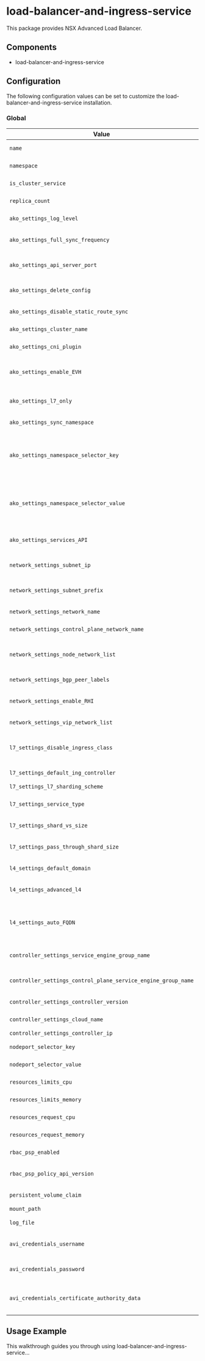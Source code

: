# load-balancer-and-ingress-service

This package provides NSX Advanced Load Balancer.

## Components

* load-balancer-and-ingress-service

## Configuration

The following configuration values can be set to customize the load-balancer-and-ingress-service installation.

### Global

| Value | Required/Optional | Description |
|-------|-------------------|-------------|
| `name` | Required | describes the name of configuration.  |
| `namespace` | Required | describes which namespace ako will be deployed in. |
| `is_cluster_service` | Optional | describes if AKO is running in Kubernetes cluster. |
| `replica_count` | Required | describes the number of pods in AKO statefulset. |
| `ako_settings_log_level` | Optional | describes AKO log level, enum: INFO,DEBUG,WARN,ERROR. |
| `ako_settings_full_sync_frequency` | Required | describes how often AKO polls the Avi controller to update itself with cloud configurations. |
| `ako_settings_api_server_port` | Optional | describes internal port for AKO's API server for the liveness probe of the AKO pod default=8080. |
| `ako_settings_delete_config` | Required | describes if user wants to delete AKO created objects from AVI or not. |
| `ako_settings_disable_static_route_sync` | Required | describes ako should sync static routing or not. |
| `ako_settings_cluster_name` | Required | speficies the AVI Cloud AKO will be deployed with. |
| `ako_settings_cni_plugin` | Optional | describes which cni plugin cluster is using. |
| `ako_settings_enable_EVH` | Optional | describes enabling the Enhanced Virtual Hosting Model in Avi Controller for the Virtual Services or not, default value is false. |
| `ako_settings_l7_only` | Optional | describes if you want AKO only to do layer 7 load balancing. Default value is false. |
| `ako_settings_sync_namespace` | Optional | describes should AKO sync objects from this namespace   |
| `ako_settings_namespace_selector_key` | Optional | describes the namespace selector key. namespace_selector used for namespace migration, same label has to be present on namespace/s which needs migration/sync to AKO.|
| `ako_settings_namespace_selector_value` | Optional | describes the namespace selector key. namespace_selector used for namespace migration, same label has to be present on namespace/s which needs migration/sync to AKO. |
| `ako_settings_services_API` | Optional | describes if enables AKO in services API mode. Default value is false. |
| `network_settings_subnet_ip` | Required | describes the Data Networks gateway the AKO will be deployed with. |
| `network_settings_subnet_prefix` | Required | describes the Data Networks mask the AKO will be deployed with. |
| `network_settings_network_name` | Required | describes the Data Networks the AKO will be deployed with. |
| `network_settings_control_plane_network_name` | Required | describes the Control Plane Networks of the cluster. |
| `network_settings_node_network_list` | Optional | describes the details of network and CIDRs are used in pool placement network for vcenter cloud. |
| `network_settings_bgp_peer_labels` | Optional | describes BGP peers, this is used for selective VsVip advertisement. |
| `network_settings_enable_RHI` | Optional | describes the cluster wide setting for BGP peering. Default value is false. |
| `network_settings_vip_network_list` | Required | describes network name of the VIP network |
| `l7_settings_disable_ingress_class` | Required | DisableIngressClass will prevent AKO Operator to install AKO IngressClass into workload clusters for old version of K8s. |
| `l7_settings_default_ing_controller` | Optional | describes ako is the default ingress controller to use. |
| `l7_settings_l7_sharding_scheme` | Optional | describes the hostname. |
| `l7_settings_service_type` | Optional | describes ingress methods for a service. enum NodePort,ClusterIP,NodePortLocal |
| `l7_settings_shard_vs_size` | Optional | describes ingress shared virtual service size. |
| `l7_settings_pass_through_shard_size` | Optional | describes the passthrough virtualservice numbers, ENUMs: LARGE, MEDIUM, SMALL |
| `l4_settings_default_domain` | Optional | describes default sub-domain to use for L4 VSes. |
| `l4_settings_advanced_l4` | Optional | describes the settings for the services API usage. Default value is false. |
| `l4_settings_auto_FQDN` | Optional | describes the FQDN generation. Valid value should be default(svc.ns.subdomain), flat (svc-ns.subdomain) or disabled, default values is disabled. |
| `controller_settings_service_engine_group_name` | Required | the group name of Service Engine that's to be used by the set of AKO Deployments. |
| `controller_settings_control_plane_service_engine_group_name` | Required | the group name of Service Engine that's to be used by the control plane. |
| `controller_settings_controller_version` | Required | describes The controller API version. |
| `controller_settings_cloud_name` | Required | the configured cloud name on the Avi controller. |
| `controller_settings_controller_ip` | Required | Avi controller ip. |
| `nodeport_selector_key` | Optional | Only applicable if serviceType is NodePort. |
| `nodeport_selector_value` | Optional | Only applicable if serviceType is NodePort. |
| `resources_limits_cpu` | Required | describes AKO statefulset cpu resources limitation. |
| `resources_limits_memory` | Required | describes AKO statefulset memory resources limitation. |
| `resources_request_cpu` | Required | describes AKO statefulset requests cpu resources. |
| `resources_request_memory` | Required | describes AKO statefulset requests memory resources. |
| `rbac_psp_enabled` | Required | describes if creates the pod security policy. |
| `rbac_psp_policy_api_version` | Optional | describes which api version should be use if pod secrurity policy is enabled. |
| `persistent_volume_claim` | Optional | describes which PVC using for AKO. |
| `mount_path` | Optional | describes AKO logs mount path. |
| `log_file` | Optional | describes where to store AKO logs. |
| `avi_credentials_username` | Required | describes username that addon manager will use to deploy avi secret. |
| `avi_credentials_password` | Required | describes password that addon manager will use to deploy avi secret. |
| `avi_credentials_certificate_authority_data` | Required | describes certificate_authority_data that addon manager will use to deploy avi secret. |

## Usage Example

This walkthrough guides you through using load-balancer-and-ingress-service...
